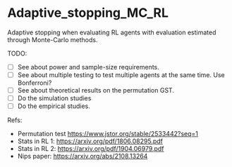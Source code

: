 # Adaptive_stopping_MC_RL

Adaptive stopping when evaluating RL agents with evaluation estimated through Monte-Carlo methods.

TODO:
- [ ] See about power and sample-size requirements.
- [ ] See about multiple testing to test multiple agents at the same time. Use Bonferroni?
- [ ] See about theoretical results on the permutation GST.
- [ ] Do the simulation studies
- [ ] Do the empirical studies.

Refs:
- Permutation test https://www.jstor.org/stable/2533442?seq=1
- Stats in RL 1: https://arxiv.org/pdf/1806.08295.pdf
- Stats in RL 2: https://arxiv.org/pdf/1904.06979.pdf
- Nips paper: https://arxiv.org/abs/2108.13264
